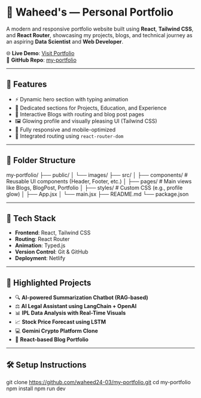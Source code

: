 # 💼 Waheed's  — Personal Portfolio

A modern and responsive portfolio website built using **React**, **Tailwind CSS**, and **React Router**, showcasing my projects, blogs, and technical journey as an aspiring **Data Scientist** and **Web Developer**.

🌐 **Live Demo**: [Visit Portfolio](https://your-netlify-url.netlify.app)  
🔗 **GitHub Repo**: [my-portfolio](https://github.com/waheed24-03/my-portfolio)

---

## 🚀 Features

- ⚡ Dynamic hero section with typing animation
- 📌 Dedicated sections for Projects, Education, and Experience
- 🧠 Interactive Blogs with routing and blog post pages
- 🖼️ Glowing profile and visually pleasing UI (Tailwind CSS)
- 🔁 Fully responsive and mobile-optimized
- 🧭 Integrated routing using `react-router-dom`

---

## 📂 Folder Structure

my-portfolio/
├── public/
│ └── images/
├── src/
│ ├── components/ # Reusable UI components (Header, Footer, etc.)
│ ├── pages/ # Main views like Blogs, BlogPost, Portfolio
│ ├── styles/ # Custom CSS (e.g., profile glow)
│ ├── App.jsx
│ └── main.jsx
├── README.md
└── package.json

---

## 🧠 Tech Stack

- **Frontend**: React, Tailwind CSS
- **Routing**: React Router
- **Animation**: Typed.js
- **Version Control**: Git & GitHub
- **Deployment**: Netlify

---

## 📌 Highlighted Projects

- 🔍 **AI-powered Summarization Chatbot (RAG-based)**
- ⚖️ **AI Legal Assistant using LangChain + OpenAI**
- 📊 **IPL Data Analysis with Real-Time Visuals**
- 📈 **Stock Price Forecast using LSTM**
- 💻 **Gemini Crypto Platform Clone**
- 📁 **React-based Blog Portfolio**

---

## 🛠️ Setup Instructions
git clone https://github.com/waheed24-03/my-portfolio.git
cd my-portfolio
npm install
npm run dev




